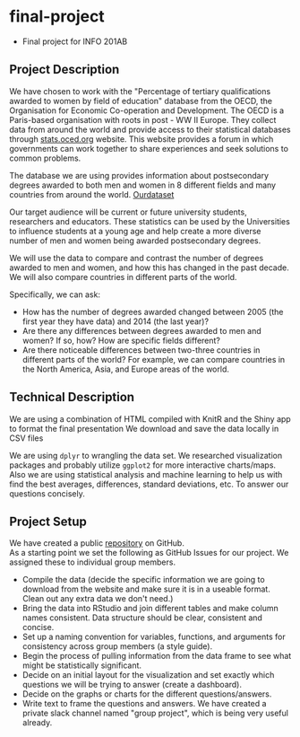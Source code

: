 # final-project

* Final project for INFO 201AB

## Project Description
We have chosen to work with the "Percentage of tertiary qualifications awarded to women by field of education"  database from the OECD, the Organisation for Economic Co-operation and Development.  The OECD is a Paris-based organisation with roots in post - WW II Europe. They collect data from around the world and provide access to their statistical databases through [stats.oced.org](http://stats.oecd.org/) website. This website provides a forum in which governments can work together to share experiences and seek solutions to common problems.  

The database we are using provides information about postsecondary degrees awarded to both men and women in 8 different fields and many countries from around the world. [Ourdataset](http://stats.oecd.org//Index.aspx?QueryId=70547)

Our target audience will be current or future university students, researchers and educators.
These statistics can be used by the Universities to influence students at a young age and help create a more diverse number of men and women being awarded postsecondary degrees.

We will use the data to compare and contrast the number of degrees awarded to men and women, and how this has changed in the past decade. We will also compare countries in different parts of the world.  

Specifically, we can ask:

* How has the number of degrees awarded changed between 2005 (the first year they have data) and 2014 (the last year)?
* Are there any differences between degrees awarded to men and women? If so, how? How are specific fields different?
* Are there noticeable differences between two-three countries in different parts of the world? For example, we can compare countries in the North America, Asia, and Europe areas of the world. 
        

## Technical Description
We are using a combination of HTML compiled with KnitR and the Shiny app to format the final presentation
We download and save the data locally in CSV files 

We are using `dplyr` to  wrangling the data set. 
We researched visualization packages and probably utilize `ggplot2` for more interactive charts/maps.
Also we are using statistical analysis and machine learning to help us with find the best averages, differences, standard deviations, etc. To answer our questions concisely.


## Project Setup
We have created a public [repository](https://github.com/INFO201AB-Group3/final-project.git) on GitHub.  
As a starting point we set the following as GitHub Issues for our project. We assigned these to individual group members.
* Compile the data (decide the specific information we are going to download from the website and make sure it is in a useable format.  Clean out any extra data we don't need.)
* Bring the data into RStudio and join different tables and make column names consistent. Data structure should be clear, consistent and concise. 
* Set up a naming convention for variables, functions, and arguments  for consistency across group members (a style guide).
* Begin the process of pulling information from the data frame to see what might be statistically significant. 
* Decide on an initial layout for the visualization and set exactly which questions we will be trying to answer (create a dashboard).
* Decide on the graphs or charts for the different questions/answers. 
* Write text to frame the questions and answers.
We have created a private slack channel named "group project", which is being very useful already.
